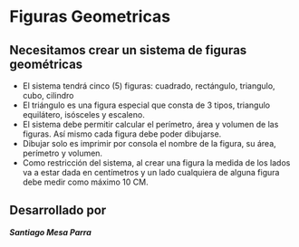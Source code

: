# Figuras Geometricas

## Necesitamos crear un sistema de figuras geométricas 
- El sistema tendrá cinco (5)  figuras: cuadrado, rectángulo, triangulo, cubo, cilindro
- El triángulo es una figura especial que consta de 3 tipos, triangulo equilátero, isósceles y escaleno. 
- El sistema debe permitir calcular el perímetro, área y volumen de las figuras. Así mismo cada figura debe poder dibujarse. 
- Dibujar solo es imprimir por consola el nombre de la figura, su área, perímetro y volumen. 
- Como restricción del sistema, al crear una figura la medida de los lados va a estar dada en centímetros y un lado cualquiera de alguna figura debe medir como máximo 10 CM.

## Desarrollado por 
***Santiago Mesa Parra***